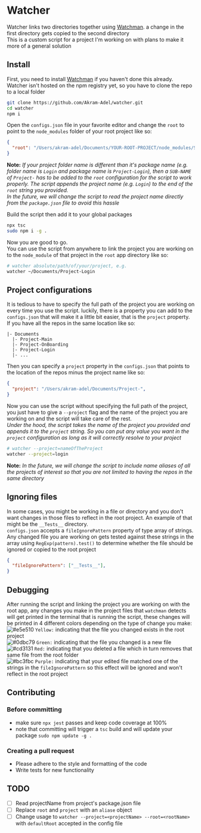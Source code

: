# Watcher
Watcher links two directories together using [Watchman](https://facebook.github.io/watchman/). a change in the first directory gets copied to the second directory \
This is a custom script for a project I'm working on with plans to make it more of a general solution

## Install
First, you need to install [Watchman](https://facebook.github.io/watchman/docs/install.html) if you haven't done this already. \
Watcher isn't hosted on the npm registry yet, so you have to clone the repo to a local folder
```sh
git clone https://github.com/Akram-Adel/watcher.git
cd watcher
npm i
```

Open the `configs.json` file in your favorite editor and change the `root` to point to the `node_modules` folder of your root project like so:
```json
{
  "root": "/Users/akram-adel/Documents/YOUR-ROOT-PROJECT/node_modules/SUB-NAME-IF-NEEDED",
}
```
**Note:** *If your project folder name is different than it's package name (e.g. folder name is `Login` and package name is `Project-Login`), then a `SUB-NAME` of `Project-` has to be added to the `root` configuration for the script to work properly. The script appends the project name (e.g. `Login`) to the end of the `root` string you provided. \
In the future, we will change the script to read the project name directly from the `package.json` file to avoid this hassle*

Build the script then add it to your global packages
```sh
npx tsc
sudo npm i -g .
```

Now you are good to go. \
You can use the script from anywhere to link the project you are working on to the `node_module` of that project in the `root` app directory like so:
```sh
# watcher absolute/path/of/your/project, e.g.
watcher ~/Documents/Project-Login
```

## Project configurations
It is tedious to have to specify the full path of the project you are working on every time you use the script. luckily, there is a property you can add to the `configs.json` that will make it a little bit easier, that is the `project` property. \
If you have all the repos in the same location like so:
```
|- Documents
  |- Project-Main
  |- Project-OnBoarding
  |- Project-Login
  |- ...
```
Then you can specify a `project` property in the `configs.json` that points to the location of the repos minus the project name like so:
```json
{
  "project": "/Users/akram-adel/Documents/Project-",
}
```
Now you can use the script without specifying the full path of the project, you just have to give a `--project` flag and the name of the project you are working on and the script will take care of the rest. \
*Under the hood, the script takes the name of the project you provided and appends it to the `project` string. So you can put any value you want in the `project` configuration as long as it will correctly resolve to your project*
```sh
# watcher --project=nameOfTheProject
watcher --project=login
```
**Note:** *In the future, we will change the script to include name aliases of all the projects of interest so that you are not limited to having the repos in the same directory*

## Ignoring files
In some cases, you might be working in a file or directory and you don't want changes in those files to reflect in the root project. An example of that might be the `__Tests__` directory. \
`configs.json` accepts a `fileIgnorePattern` property of type array of strings. Any changed file you are working on gets tested against these strings in the array using `RegExp(pattern).test()` to determine whether the file should be ignored or copied to the root project
```json
{
  "fileIgnorePattern": ["__Tests__"],
}
```

## Debugging
After running the script and linking the project you are working on with the root app, any changes you make in the project files that `watchman` detects will get printed in the terminal that is running the script, these changes will be printed in 4 different colors depending on the type of change you make: \
![#e5e510](https://via.placeholder.com/15/e5e510/000000?text=+) `Yellow:` indicating that the file you changed exists in the root project \
![#0dbc79](https://via.placeholder.com/15/0dbc79/000000?text=+) `Green:` indicating that the file you changed is a new file \
![#cd3131](https://via.placeholder.com/15/cd3131/000000?text=+) `Red:` indicating that you deleted a file which in turn removes that same file from the root folder \
![#bc3fbc](https://via.placeholder.com/15/bc3fbc/000000?text=+) `Purple:` indicating that your edited file matched one of the strings in the `fileIgnorePattern` so this effect will be ignored and won't reflect in the root project

## Contributing
### Before committing
- make sure `npx jest` passes and keep code coverage at 100%
- note that committing will trigger a `tsc` build and will update your package `sudo npm update -g .`
### Creating a pull request
- Please adhere to the style and formatting of the code
- Write tests for new functionality

## TODO
- [ ] Read projectName from project's package.json file
- [ ] Replace `root` and `project` with an `aliase` object
- [ ] Change usage to `watcher --project=<projectName> --root=<rootName>` with `defaultRoot` accepted in the config file